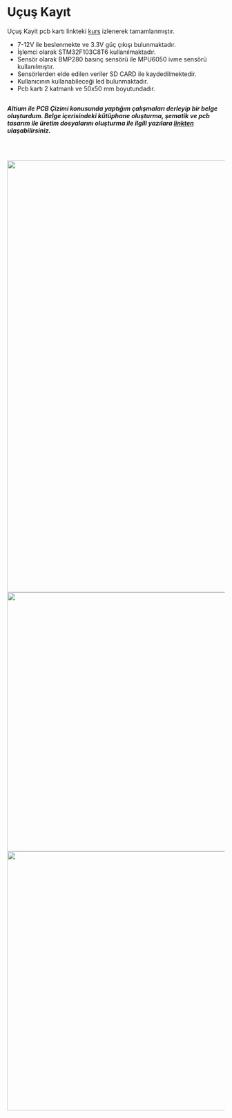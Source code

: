 # Uçuş Kayıt

Uçuş Kayit pcb kartı linkteki [kurs](https://www.youtube.com/playlist?list=PL0nSGdzTE4g_wqTei7HLfgDrX8tR8PREq) izlenerek tamamlanmıştır.

- 7-12V ile beslenmekte ve 3.3V güç çıkışı bulunmaktadır.
- İşlemci olarak STM32F103C8T6 kullanılmaktadır.
- Sensör olarak BMP280 basınç sensörü ile MPU6050 ivme sensörü kullanılmıştır.
- Sensörlerden elde edilen veriler SD CARD ile kaydedilmektedir. 
- Kullanıcının kullanabileceği led bulunmaktadır.
- Pcb kartı 2 katmanlı ve 50x50 mm boyutundadır.

##
***Altium ile PCB Çizimi konusunda yaptığım çalışmaları derleyip bir belge oluşturdum. Belge içerisindeki kütüphane oluşturma, şematik ve pcb tasarım ile üretim dosyalarını oluşturma ile ilgili yazılara [linkten](https://lnkd.in/d-QzRE9U) ulaşabilirsiniz.*** 
##

<br>

<p align="left">
  <img src="https://user-images.githubusercontent.com/64609951/211153268-a16d4c1a-deae-448a-a463-e6a0341d5a26.png" width="1000"><br>
  <img src="https://user-images.githubusercontent.com/64609951/211163332-58247bc5-8f1b-4d36-b1b1-8d5916c60672.png" width="600"><br>
  <img src="https://user-images.githubusercontent.com/64609951/211163331-c962bc95-85eb-43b4-8578-a79477a2b368.png" width="600"><br>
</p>

